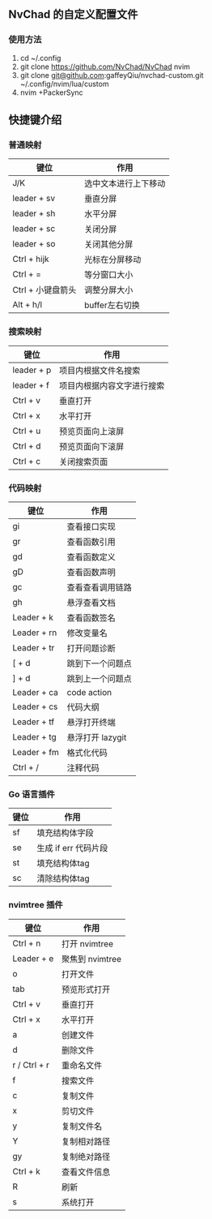 ## NvChad 的自定义配置文件
### 使用方法
1. cd ~/.config
2. git clone https://github.com/NvChad/NvChad nvim
3. git clone git@github.com:gaffeyQiu/nvchad-custom.git ~/.config/nvim/lua/custom
4. nvim +PackerSync

## 快捷键介绍
### 普通映射
|  键位   | 作用  |
|  ----  | ----  |
| J/K | 选中文本进行上下移动 |
| leader + sv | 垂直分屏 |
| leader + sh | 水平分屏 |
| leader + sc | 关闭分屏 |
| leader + so | 关闭其他分屏 |
| Ctrl + hijk | 光标在分屏移动 |
| Ctrl + = | 等分窗口大小 |
| Ctrl + 小键盘箭头 | 调整分屏大小 |
| Alt + h/l | buffer左右切换 |

### 搜索映射
|  键位   | 作用  |
|  ----  | ----  |
| leader + p  | 项目内根据文件名搜索 |
| leader + f | 项目内根据内容文字进行搜索 |
| Ctrl + v | 垂直打开 |
| Ctrl + x | 水平打开 |
| Ctrl + u | 预览页面向上滚屏 |
| Ctrl + d | 预览页面向下滚屏 |
| Ctrl + c | 关闭搜索页面 |

### 代码映射
|  键位   | 作用  |
|  ----  | ----  |
| gi  | 查看接口实现 |
| gr  | 查看函数引用 |
| gd  | 查看函数定义 |
| gD  | 查看函数声明 |
| gc | 查看查看调用链路 |
| gh | 悬浮查看文档 |
| Leader + k | 查看函数签名 |
| Leader + rn | 修改变量名 |
| Leader + tr | 打开问题诊断 |
| [ + d | 跳到下一个问题点 |
| ] + d | 跳到上一个问题点 |
| Leader + ca | code action |
| Leader + cs | 代码大纲 |
| Leader + tf | 悬浮打开终端 |
| Leader + tg | 悬浮打开 lazygit |
| Leader + fm | 格式化代码 |
| Ctrl + / | 注释代码 |

### Go 语言插件
|  键位   | 作用  |
|  ----  | ----  |
| sf  | 填充结构体字段 |
| se  | 生成 if err 代码片段 |
| st  | 填充结构体tag |
| sc  | 清除结构体tag |

### nvimtree 插件
|  键位   | 作用  |
|  ----  | ----  |
| Ctrl + n  | 打开 nvimtree |
| Leader + e  | 聚焦到 nvimtree |
| o | 打开文件 |
| tab | 预览形式打开 |
| Ctrl + v | 垂直打开 |
| Ctrl + x | 水平打开 |
| a | 创建文件 |
| d | 删除文件 |
| r / Ctrl + r | 重命名文件 |
| f | 搜索文件 |
| c | 复制文件 |
| x | 剪切文件 |
| y | 复制文件名 |
| Y | 复制相对路径 |
| gy | 复制绝对路径 |
| Ctrl + k | 查看文件信息 |
| R | 刷新 |
| s | 系统打开 |

